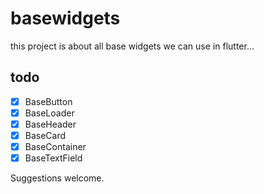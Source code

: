 # basewidgets

this project is about all base widgets we can use in flutter...

## todo

 - [x] BaseButton
 - [x] BaseLoader
 - [x] BaseHeader
 - [x] BaseCard
 - [x] BaseContainer
 - [x] BaseTextField

Suggestions welcome.
